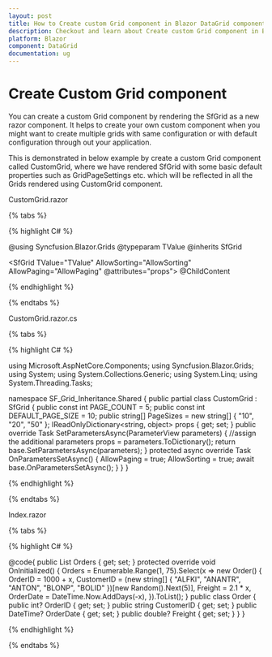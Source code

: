 ```yaml
---
layout: post
title: How to Create custom Grid component in Blazor DataGrid component - Syncfusion
description: Checkout and learn about Create custom Grid component in Blazor DataGrid component of Syncfusion, and more details
platform: Blazor
component: DataGrid
documentation: ug
---
```


# Create Custom Grid component

You can create a custom Grid component by rendering the SfGrid as a new razor component. It helps to create your own custom component when you might want to create multiple grids with same configuration or with default configuration through out your application.

This is demonstrated in below example by create a custom Grid component called CustomGrid, where we have rendered SfGrid with some basic default properties such as GridPageSettings etc. which will be reflected in all the Grids rendered using CustomGrid component.

CustomGrid.razor

{% tabs %}

{% highlight C# %}

@using Syncfusion.Blazor.Grids
@typeparam TValue
@inherits SfGrid<TValue>

<SfGrid TValue="TValue" AllowSorting="AllowSorting" AllowPaging="AllowPaging" @attributes="props">
    @ChildContent
    <GridPageSettings PageCount="PAGE_COUNT" PageSize="DEFAULT_PAGE_SIZE" PageSizes="PageSizes"></GridPageSettings>
</SfGrid>

{% endhighlight %}

{% endtabs %}

CustomGrid.razor.cs

{% tabs %}

{% highlight C# %}

using Microsoft.AspNetCore.Components;
using Syncfusion.Blazor.Grids;
using System;
using System.Collections.Generic;
using System.Linq;
using System.Threading.Tasks;

namespace SF_Grid_Inheritance.Shared
{
    public partial class CustomGrid<TValue> : SfGrid<TValue>
    {
        public const int PAGE_COUNT = 5;
        public const int DEFAULT_PAGE_SIZE = 10;
        public string[] PageSizes = new string[] { "10", "20", "50" };
        IReadOnlyDictionary<string, object> props { get; set; }
        public override Task SetParametersAsync(ParameterView parameters)
        {
            //assign the additional parameters
            props = parameters.ToDictionary();
            return base.SetParametersAsync(parameters);
        }
        protected async override Task OnParametersSetAsync()
        {
            AllowPaging = true;
            AllowSorting = true;
            await base.OnParametersSetAsync();
        }
    }
}

{% endhighlight %}

{% endtabs %}

Index.razor

{% tabs %}

{% highlight C# %}


<CustomGrid DataSource="Orders" TValue="Order"></CustomGrid>

@code{
    public List<Order> Orders { get; set; }
    protected override void OnInitialized()
    {
        Orders = Enumerable.Range(1, 75).Select(x => new Order()
        {
            OrderID = 1000 + x,
            CustomerID = (new string[] { "ALFKI", "ANANTR", "ANTON", "BLONP", "BOLID" })[new Random().Next(5)],
            Freight = 2.1 * x,
            OrderDate = DateTime.Now.AddDays(-x),
        }).ToList();
    }
    public class Order
    {
        public int? OrderID { get; set; }
        public string CustomerID { get; set; }
        public DateTime? OrderDate { get; set; }
        public double? Freight { get; set; }
    }
}

{% endhighlight %}

{% endtabs %}
